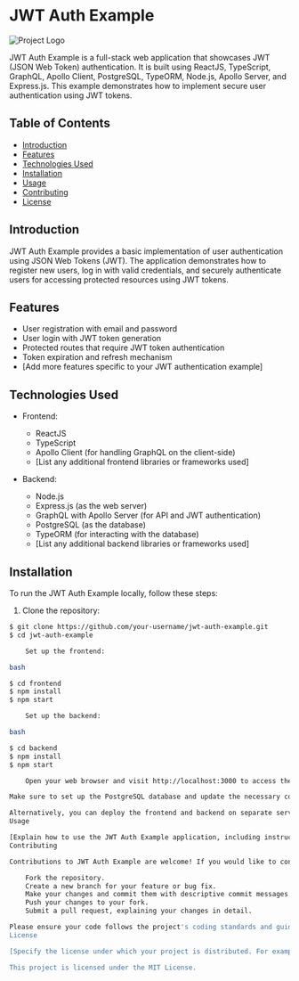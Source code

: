 # JWT Auth Example

![Project Logo](./path/to/logo.png)

JWT Auth Example is a full-stack web application that showcases JWT (JSON Web Token) authentication. It is built using ReactJS, TypeScript, GraphQL, Apollo Client, PostgreSQL, TypeORM, Node.js, Apollo Server, and Express.js. This example demonstrates how to implement secure user authentication using JWT tokens.

## Table of Contents

- [Introduction](#introduction)
- [Features](#features)
- [Technologies Used](#technologies-used)
- [Installation](#installation)
- [Usage](#usage)
- [Contributing](#contributing)
- [License](#license)

## Introduction

JWT Auth Example provides a basic implementation of user authentication using JSON Web Tokens (JWT). The application demonstrates how to register new users, log in with valid credentials, and securely authenticate users for accessing protected resources using JWT tokens.

## Features

- User registration with email and password
- User login with JWT token generation
- Protected routes that require JWT token authentication
- Token expiration and refresh mechanism
- [Add more features specific to your JWT authentication example]

## Technologies Used

- Frontend:
  - ReactJS
  - TypeScript
  - Apollo Client (for handling GraphQL on the client-side)
  - [List any additional frontend libraries or frameworks used]

- Backend:
  - Node.js
  - Express.js (as the web server)
  - GraphQL with Apollo Server (for API and JWT authentication)
  - PostgreSQL (as the database)
  - TypeORM (for interacting with the database)
  - [List any additional backend libraries or frameworks used]

## Installation

To run the JWT Auth Example locally, follow these steps:

1. Clone the repository:

```bash
$ git clone https://github.com/your-username/jwt-auth-example.git
$ cd jwt-auth-example

    Set up the frontend:

bash

$ cd frontend
$ npm install
$ npm start

    Set up the backend:

bash

$ cd backend
$ npm install
$ npm start

    Open your web browser and visit http://localhost:3000 to access the application.

Make sure to set up the PostgreSQL database and update the necessary configurations for the backend to connect to the database.

Alternatively, you can deploy the frontend and backend on separate servers or use a cloud platform to host the application online.
Usage

[Explain how to use the JWT Auth Example application, including instructions on user registration, login, and accessing protected routes. Provide examples and screenshots if possible.]
Contributing

Contributions to JWT Auth Example are welcome! If you would like to contribute, please follow these steps:

    Fork the repository.
    Create a new branch for your feature or bug fix.
    Make your changes and commit them with descriptive commit messages.
    Push your changes to your fork.
    Submit a pull request, explaining your changes in detail.

Please ensure your code follows the project's coding standards and guidelines.
License

[Specify the license under which your project is distributed. For example:]

This project is licensed under the MIT License.
